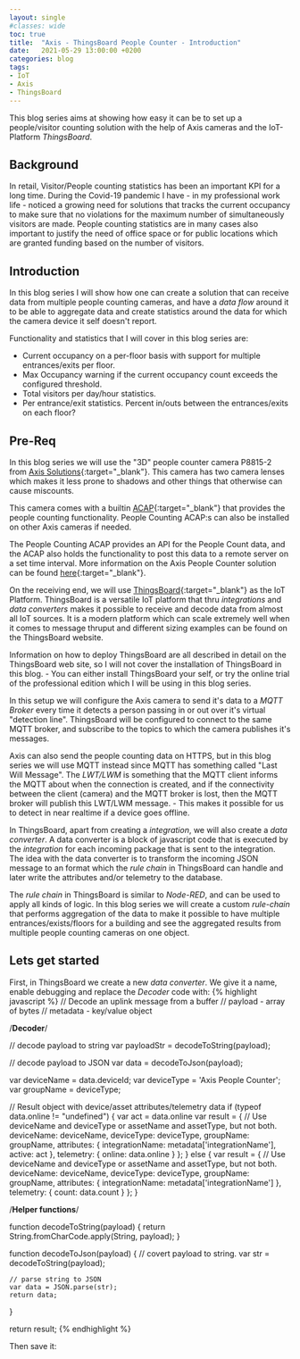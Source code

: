 ```yaml
---
layout: single
#classes: wide
toc: true
title:  "Axis - ThingsBoard People Counter - Introduction"
date:   2021-05-29 13:00:00 +0200
categories: blog
tags: 
- IoT
- Axis
- ThingsBoard
---
```


This blog series aims at showing how easy it can be to set up a people/visitor counting solution with the help of Axis cameras and the IoT-Platform *ThingsBoard*.

## Background

In retail, Visitor/People counting statistics has been an important KPI for a long time. During the Covid-19 pandemic I have - in my professional work life - noticed a growing need for solutions that tracks the current occupancy to make sure that no violations for the maximum number of simultaneously visitors are made. People counting statistics are in many cases also important to justify the need of office space or for public locations which are granted funding based on the number of visitors.

## Introduction

In this blog series I will show how one can create a solution that can receive data from multiple people counting cameras, and have a *data flow* around it to be able to aggregate data and create statistics around the data for which the camera device it self doesn't report.

Functionality and statistics that I will cover in this blog series are:

* Current occupancy on a per-floor basis with support for multiple entrances/exits per floor.
* Max Occupancy warning if the current occupancy count exceeds the configured threshold.
* Total visitors per day/hour statistics.
* Per entrance/exit statistics. Percent in/outs between the entrances/exits on each floor?

## Pre-Req

In this blog series we will use the "3D" people counter camera P8815-2 from [Axis Solutions](https://www.axis.com/sv-se/products/axis-p8815-2-3d-people-counter){:target="_blank"}. This camera has two camera lenses which makes it less prone to shadows and other things that otherwise can cause miscounts.

This camera comes with a builtin [ACAP](https://www.axis.com/products/analytics/acap){:target="_blank"} that provides the people counting functionality. People Counting ACAP:s can also be installed on other Axis cameras if needed.

The People Counting ACAP provides an API for the People Count data, and the ACAP also holds the functionality to post this data to a remote server on a set time interval. More information on the Axis People Counter solution can be found [here](https://www.axis.com/products/axis-people-counter){:target="_blank"}.

On the receiving end, we will use [ThingsBoard](https://ThingsBoard.io){:target="_blank"} as the IoT Platform. ThingsBoard is a versatile IoT platform that thru *integrations* and *data converters* makes it possible to receive and decode data from almost all IoT sources. It is a modern platform which can scale extremely well when it comes to message thruput and different sizing examples can be found on the ThingsBoard website.

Information on how to deploy ThingsBoard are all described in detail on the ThingsBoard web site, so I will not cover the installation of ThingsBoard in this blog. - You can either install ThingsBoard your self, or try the online trial of the professional edition which I will be using in this blog series.

In this setup we will configure the Axis camera to send it's data to a *MQTT Broker* every time it detects a person passing in or out over it's virtual "detection line". ThingsBoard will be configured to connect to the same MQTT broker, and subscribe to the topics to which the camera publishes it's messages.

Axis can also send the people counting data on HTTPS, but in this blog series we will use MQTT instead since MQTT has something called "Last Will Message". The *LWT/LWM* is something that the MQTT client informs the MQTT about when the connection is created, and if the connectivity between the client (camera) and the MQTT broker is lost, then the MQTT broker will publish this LWT/LWM message. - This makes it possible for us to detect in near realtime if a device goes offline.

In ThingsBoard, apart from creating a *integration*, we will also create a *data converter*. A data converter is a block of javascript code that is executed by the *integration* for each incoming package that is sent to the integration. The idea with the data converter is to transform the incoming JSON message to an format which the *rule chain* in ThingsBoard can handle and later write the attributes and/or telemetry to the database.

The *rule chain* in ThingsBoard is similar to *Node-RED*, and can be used to apply all kinds of logic. In this blog series we will create a custom *rule-chain* that performs aggregation of the data to make it possible to have multiple entrances/exists/floors for a building and see the aggregated results from multiple people counting cameras on one object.

## Lets get started

First, in ThingsBoard we create a new *data converter*. We give it a name, enable debugging and replace the *Decoder* code with:
{% highlight javascript %}
// Decode an uplink message from a buffer
// payload - array of bytes
// metadata - key/value object

/**Decoder**/

// decode payload to string
var payloadStr = decodeToString(payload);

// decode payload to JSON
var data = decodeToJson(payload);

var deviceName = data.deviceId;
var deviceType = 'Axis People Counter';
var groupName = deviceType;

// Result object with device/asset attributes/telemetry data
if (typeof data.online != "undefined") {
    var act = data.online
    var result = {
        // Use deviceName and deviceType or assetName and assetType, but not both.
        deviceName: deviceName,
        deviceType: deviceType,
        groupName: groupName,
        attributes: {
            integrationName: metadata['integrationName'],
            active: act
        },
        telemetry: {
            online: data.online
        }
    };
} else {
    var result = {
        // Use deviceName and deviceType or assetName and assetType, but not both.
        deviceName: deviceName,
        deviceType: deviceType,
        groupName: groupName,
        attributes: {
            integrationName: metadata['integrationName']
        },
        telemetry: {
            count: data.count
        }
    };
}

/**Helper functions**/

function decodeToString(payload) {
    return String.fromCharCode.apply(String, payload);
}

function decodeToJson(payload) {
    // covert payload to string.
    var str = decodeToString(payload);

    // parse string to JSON
    var data = JSON.parse(str);
    return data;
}

return result;
{% endhighlight %}

Then save it:

<!--![DataConverter](/assets/images/axis-thingsboard-peoplecounting-part1/dataconverter.png)

Next we crate a new *integration*. Give it a good name, select MQTT, select the *data converter* that we created earlier, enter the MQTT broker HOST, port, set a random *Client ID*, provide broker username/password and then under *Topic Filters* add *axis/+/+*. Enable debug and then save the integration:

![Mqtt_Integration](/assets/images/axis-thingsboard-peoplecounting-part1/mqtt_integration.png)

Now we have made the initial configuration in ThingsBoard and we are now ready to receive data from the Axis device. Now go to the Axis device and configure the MQTT settings on the camera. There are two parts that needs to be configured. One is the device level MQTT settings, and then *Events* need to be configured to trigger a MQTT message for each in/out count.

In the Axis web GUI under *Device View* > *MQTT* configure the host, username/password as well as the *Last will testament* and *connect message*:

![Device Mqtt Settings](/assets/images/axis-thingsboard-peoplecounting-part1/deviceMqttSettings.png)

Under *Events* configure two events. One for *In* and one for *out*:

![Device Mqtt Event](/assets/images/axis-thingsboard-peoplecounting-part1/deviceMqttEvent.png)

Once the camera is configured. Do some motion in front of it to make it perform an *in* or *out* count. After that, go to ThingsBoard and open the data converter and go to the Events tab. Since we enabled debugging earlier, we should now see that we have received a package and that the *data converter* transformed it as an *output*:

![DC In Event](/assets/images/axis-thingsboard-peoplecounting-part1/dcInEvent.png) | ![DC Out Event](/assets/images/axis-thingsboard-peoplecounting-part1/dcOutEvent.png)

ThingsBoard has now automatically provisioned a *device* for us since the *data converter* was able to execute successfully and since no device with this *deviceName* existed earlier.

In [part 2]({% post_url 2021-05-25-axis-thingsboard-peoplecounting-part2 %}) of this blog, we will focus on using *assets* to be able to support statistics and data aggregation when we have multiple entrances/exists/floors
-->
